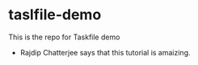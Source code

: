 # taslfile-demo
This is the repo for Taskfile demo

- Rajdip Chatterjee says that this tutorial is amaizing.
